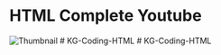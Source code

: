 # HTML Complete Youtube

![Thumbnail](https://github.com/KG-Coding-with-Prashant-Sir/HTML_Complete_Youtube/assets/102736197/089c6829-a71a-4953-92eb-f658e72054f6)
#   K G - C o d i n g - H T M L  
 #   K G - C o d i n g - H T M L  
 